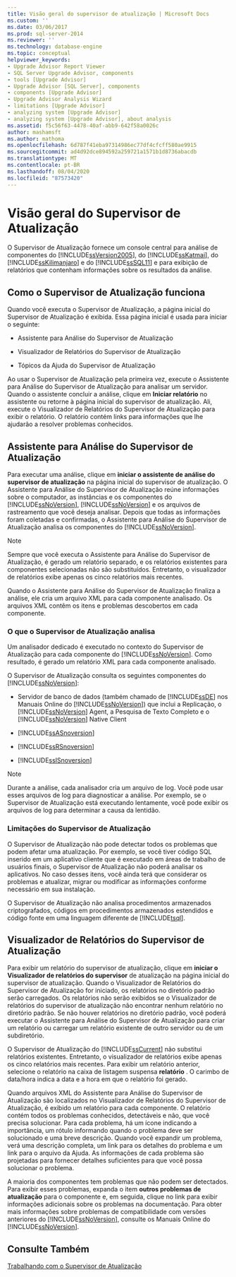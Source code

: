```yaml
---
title: Visão geral do supervisor de atualização | Microsoft Docs
ms.custom: ''
ms.date: 03/06/2017
ms.prod: sql-server-2014
ms.reviewer: ''
ms.technology: database-engine
ms.topic: conceptual
helpviewer_keywords:
- Upgrade Advisor Report Viewer
- SQL Server Upgrade Advisor, components
- tools [Upgrade Advisor]
- Upgrade Advisor [SQL Server], components
- components [Upgrade Advisor]
- Upgrade Advisor Analysis Wizard
- limitations [Upgrade Advisor]
- analyzing system [Upgrade Advisor]
- analyzing system [Upgrade Advisor], about analysis
ms.assetid: f5c56f63-4478-40af-abb9-642f58a0026c
author: mashamsft
ms.author: mathoma
ms.openlocfilehash: 6d787f41eba97314986ec77df4cfcff580ae9915
ms.sourcegitcommit: ad4d92dce894592a259721a1571b1d8736abacdb
ms.translationtype: MT
ms.contentlocale: pt-BR
ms.lasthandoff: 08/04/2020
ms.locfileid: "87573420"
---
```

# <a name="upgrade-advisor-overview"></a>Visão geral do Supervisor de Atualização
  O Supervisor de Atualização fornece um console central para análise de componentes do [!INCLUDE[ssVersion2005](../../includes/ssversion2005-md.md)], do [!INCLUDE[ssKatmai](../../includes/sskatmai-md.md)], do [!INCLUDE[ssKilimanjaro](../../includes/sskilimanjaro-md.md)] e do [!INCLUDE[ssSQL11](../../includes/sssql11-md.md)] e para exibição de relatórios que contenham informações sobre os resultados da análise.  
  
## <a name="how-upgrade-advisor-works"></a>Como o Supervisor de Atualização funciona  
 Quando você executa o Supervisor de Atualização, a página inicial do Supervisor de Atualização é exibida. Essa página inicial é usada para iniciar o seguinte:  
  
-   Assistente para Análise do Supervisor de Atualização  
  
-   Visualizador de Relatórios do Supervisor de Atualização  
  
-   Tópicos da Ajuda do Supervisor de Atualização  
  
 Ao usar o Supervisor de Atualização pela primeira vez, execute o Assistente para Análise do Supervisor de Atualização para analisar um servidor. Quando o assistente concluir a análise, clique em **Iniciar relatório** no assistente ou retorne à página inicial do supervisor de atualização. Ali, execute o Visualizador de Relatórios do Supervisor de Atualização para exibir o relatório. O relatório contém links para informações que lhe ajudarão a resolver problemas conhecidos.  
  
## <a name="upgrade-advisor-analysis-wizard"></a>Assistente para Análise do Supervisor de Atualização  
 Para executar uma análise, clique em **iniciar o assistente de análise do supervisor de atualização** na página inicial do supervisor de atualização. O Assistente para Análise do Supervisor de Atualização reúne informações sobre o computador, as instâncias e os componentes do [!INCLUDE[ssNoVersion](../../includes/ssnoversion-md.md)], [!INCLUDE[ssNoVersion](../../includes/ssnoversion-md.md)] e os arquivos de rastreamento que você deseja analisar. Depois que todas as informações foram coletadas e confirmadas, o Assistente para Análise do Supervisor de Atualização analisa os componentes do [!INCLUDE[ssNoVersion](../../includes/ssnoversion-md.md)].  
  
> [!NOTE]  
>  Sempre que você executa o Assistente para Análise do Supervisor de Atualização, é gerado um relatório separado, e os relatórios existentes para componentes selecionadas não são substituídos. Entretanto, o visualizador de relatórios exibe apenas os cinco relatórios mais recentes.  
  
 Quando o Assistente para Análise do Supervisor de Atualização finaliza a análise, ele cria um arquivo XML para cada componente analisado. Os arquivos XML contêm os itens e problemas descobertos em cada componente.  
  
### <a name="what-upgrade-advisor-analyzes"></a>O que o Supervisor de Atualização analisa  
 Um analisador dedicado é executado no contexto do Supervisor de Atualização para cada componente do [!INCLUDE[ssNoVersion](../../includes/ssnoversion-md.md)]. Como resultado, é gerado um relatório XML para cada componente analisado.  
  
 O Supervisor de Atualização consulta os seguintes componentes do [!INCLUDE[ssNoVersion](../../includes/ssnoversion-md.md)]:  
  
-   Servidor de banco de dados (também chamado de [!INCLUDE[ssDE](../../includes/ssde-md.md)] nos Manuais Online do [!INCLUDE[ssNoVersion](../../includes/ssnoversion-md.md)]) que inclui a Replicação, o [!INCLUDE[ssNoVersion](../../includes/ssnoversion-md.md)] Agent, a Pesquisa de Texto Completo e o [!INCLUDE[ssNoVersion](../../includes/ssnoversion-md.md)] Native Client  
  
-   [!INCLUDE[ssASnoversion](../../includes/ssasnoversion-md.md)]  
  
-   [!INCLUDE[ssRSnoversion](../../includes/ssrsnoversion-md.md)]  
  
-   [!INCLUDE[ssISnoversion](../../includes/ssisnoversion-md.md)]  
  
> [!NOTE]  
>  Durante a análise, cada analisador cria um arquivo de log. Você pode usar esses arquivos de log para diagnosticar a análise. Por exemplo, se o Supervisor de Atualização está executando lentamente, você pode exibir os arquivos de log para determinar a causa da lentidão.  
  
### <a name="upgrade-advisor-limitations"></a>Limitações do Supervisor de Atualização  
 O Supervisor de Atualização não pode detectar todos os problemas que podem afetar uma atualização. Por exemplo, se você tiver código SQL inserido em um aplicativo cliente que é executado em áreas de trabalho de usuários finais, o Supervisor de Atualização não poderá analisar os aplicativos. No caso desses itens, você ainda terá que considerar os problemas e atualizar, migrar ou modificar as informações conforme necessário em sua instalação.  
  
 O Supervisor de Atualização não analisa procedimentos armazenados criptografados, códigos em procedimentos armazenados estendidos e código fonte em uma linguagem diferente de [!INCLUDE[tsql](../../includes/tsql-md.md)].  
  
## <a name="upgrade-advisor-report-viewer"></a>Visualizador de Relatórios do Supervisor de Atualização  
 Para exibir um relatório do supervisor de atualização, clique em **iniciar o Visualizador de relatórios do supervisor** de atualização na página inicial do supervisor de atualização. Quando o Visualizador de Relatórios do Supervisor de Atualização for iniciado, os relatórios no diretório padrão serão carregados. Os relatórios não serão exibidos se o Visualizador de relatórios do supervisor de atualização não encontrar nenhum relatório no diretório padrão. Se não houver relatórios no diretório padrão, você poderá executar o Assistente para Análise do Supervisor de Atualização para criar um relatório ou carregar um relatório existente de outro servidor ou de um subdiretório.  
  
 O Supervisor de Atualização do [!INCLUDE[ssCurrent](../../includes/sscurrent-md.md)] não substitui relatórios existentes. Entretanto, o visualizador de relatórios exibe apenas os cinco relatórios mais recentes. Para exibir um relatório anterior, selecione o relatório na caixa de listagem suspensa **relatório** . O carimbo de data/hora indica a data e a hora em que o relatório foi gerado.  
  
 Quando arquivos XML do Assistente para Análise do Supervisor de Atualização são localizados no Visualizador de Relatórios do Supervisor de Atualização, é exibido um relatório para cada componente. O relatório contém todos os problemas conhecidos, detectáveis e não, que você precisa solucionar. Para cada problema, há um ícone indicando a importância, um rótulo informando quando o problema deve ser solucionado e uma breve descrição. Quando você expandir um problema, verá uma descrição completa, um link para os detalhes do problema e um link para o arquivo da Ajuda. As informações de cada problema são projetadas para fornecer detalhes suficientes para que você possa solucionar o problema.  
  
 A maioria dos componentes tem problemas que não podem ser detectados. Para exibir esses problemas, expanda o item **outros problemas de atualização** para o componente e, em seguida, clique no link para exibir informações adicionais sobre os problemas na documentação. Para obter mais informações sobre problemas de compatibilidade com versões anteriores do [!INCLUDE[ssNoVersion](../../includes/ssnoversion-md.md)], consulte os Manuais Online do [!INCLUDE[ssNoVersion](../../includes/ssnoversion-md.md)].  
  
## <a name="see-also"></a>Consulte Também  
 [Trabalhando com o Supervisor de Atualização](../../../2014/sql-server/install/working-with-upgrade-advisor.md)  
  
  
